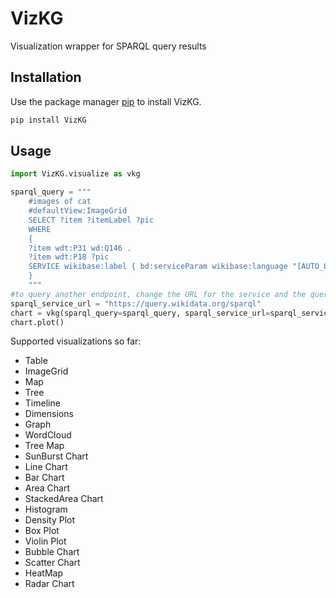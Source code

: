 # VizKG

Visualization wrapper for SPARQL query results

## Installation
Use the package manager [pip](https://pip.pypa.io/en/stable/) to install VizKG.

```bash
pip install VizKG
```

## Usage
```python
import VizKG.visualize as vkg

sparql_query = """
    #images of cat
    #defaultView:ImageGrid
    SELECT ?item ?itemLabel ?pic
    WHERE
    {
    ?item wdt:P31 wd:Q146 .
    ?item wdt:P18 ?pic
    SERVICE wikibase:label { bd:serviceParam wikibase:language "[AUTO_LANGUAGE],en" }
    }
    """
#to query another endpoint, change the URL for the service and the query
sparql_service_url = "https://query.wikidata.org/sparql"
chart = vkg(sparql_query=sparql_query, sparql_service_url=sparql_service_url, chart='imageGrid')
chart.plot()
```

Supported visualizations so far:
- Table
- ImageGrid
- Map
- Tree
- Timeline
- Dimensions
- Graph
- WordCloud
- Tree Map
- SunBurst Chart
- Line Chart
- Bar Chart
- Area Chart
- StackedArea Chart
- Histogram
- Density Plot
- Box Plot
- Violin Plot
- Bubble Chart
- Scatter Chart
- HeatMap
- Radar Chart

